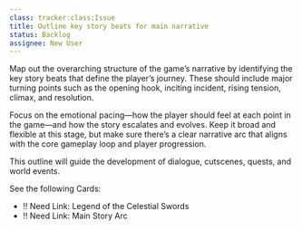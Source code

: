 ```yaml
---
class: tracker:class:Issue
title: Outline key story beats for main narrative
status: Backlog
assignee: New User
---
```

Map out the overarching structure of the game’s narrative by identifying the key story beats that define the player’s journey. These should include major turning points such as the opening hook, inciting incident, rising tension, climax, and resolution. 

Focus on the emotional pacing—how the player should feel at each point in the game—and how the story escalates and evolves. Keep it broad and flexible at this stage, but make sure there’s a clear narrative arc that aligns with the core gameplay loop and player progression. 

This outline will guide the development of dialogue, cutscenes, quests, and world events.

See the following Cards:

* !! Need Link: Legend of the Celestial Swords
* !! Need Link: Main Story Arc